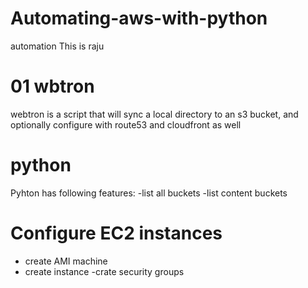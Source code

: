 # Automating-aws-with-python
automation
This is raju 

# 01 wbtron 
webtron is a script that will sync a local directory to an s3 bucket, and optionally configure with route53 and cloudfront as well 

# python 
 Pyhton has following features:
 -list all buckets
 -list content buckets


# Configure EC2 instances
- create AMI machine
- create instance
-crate security groups

